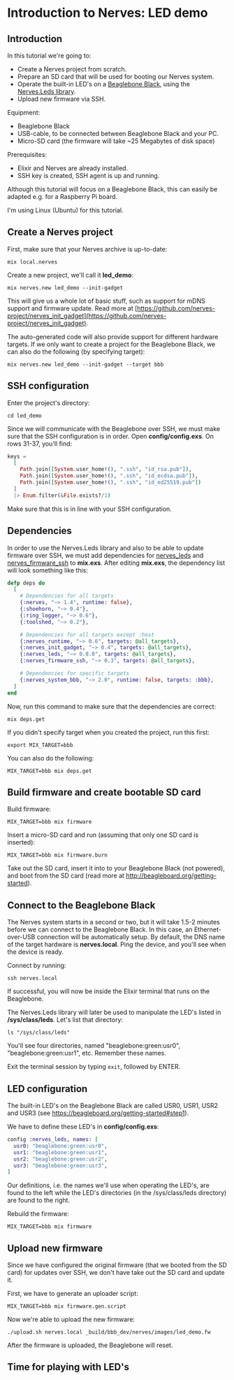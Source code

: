 # Introduction to Nerves: LED demo

## Introduction
In this tutorial we're going to:
* Create a Nerves project from scratch.
* Prepare an SD card that will be used for booting our Nerves system.
* Operate the built-in LED's on a [Beaglebone Black](https://beagleboard.org/black), using the [Nerves.Leds library](https://hexdocs.pm/nerves_leds/Nerves.Leds.html).
* Upload new firmware via SSH.

Equipment:
* Beaglebone Black
* USB-cable, to be connected between Beaglebone Black and your PC.
* Micro-SD card (the firmware will take ~25 Megabytes of disk space)

Prerequisites:
* Elixir and Nerves are already installed.
* SSH key is created, SSH agent is up and running.

Although this tutorial will focus on a Beaglebone Black, this can easily be adapted e.g. for a Raspberry Pi board.

I'm using Linux (Ubuntu) for this tutorial.

## Create a Nerves project
First, make sure that your Nerves archive is up-to-date:
```
mix local.nerves
```
Create a new project, we'll call it **led_demo**:
```
mix nerves.new led_demo --init-gadget
```
This will give us a whole lot of basic stuff, such as support for mDNS support and firmware update. Read more at [https://github.com/nerves-project/nerves_init_gadget](https://github.com/nerves-project/nerves_init_gadget).

The auto-generated code will also provide support for different hardware targets. If we only want to create a project for the Beaglebone Black, we can also do the following (by specifying target):
```
mix nerves.new led_demo --init-gadget --target bbb
```

## SSH configuration
Enter the project's directory:
```
cd led_demo
```
Since we will communicate with the Beaglebone over SSH, we must make sure that the SSH configuration is in order.
Open **config/config.exs**. On rows 31-37, you'll find:
```elixir
keys =
  [
    Path.join([System.user_home!(), ".ssh", "id_rsa.pub"]),
    Path.join([System.user_home!(), ".ssh", "id_ecdsa.pub"]),
    Path.join([System.user_home!(), ".ssh", "id_ed25519.pub"])
  ]
  |> Enum.filter(&File.exists?/1)

```
Make sure that this is in line with your SSH configuration.

## Dependencies
In order to use the Nerves.Leds library and also to be able to update firmware over SSH, we must add dependencies for [nerves_leds](https://github.com/nerves-project/nerves_leds) and [nerves_firmware_ssh](https://github.com/nerves-project/nerves_firmware_ssh) to **mix.exs**. After editing **mix.exs**, the dependency list will look something like this:
```elixir
defp deps do
  [
    # Dependencies for all targets
    {:nerves, "~> 1.4", runtime: false},
    {:shoehorn, "~> 0.4"},
    {:ring_logger, "~> 0.6"},
    {:toolshed, "~> 0.2"},

    # Dependencies for all targets except :host
    {:nerves_runtime, "~> 0.6", targets: @all_targets},
    {:nerves_init_gadget, "~> 0.4", targets: @all_targets},
    {:nerves_leds, "~> 0.8.0", targets: @all_targets},
    {:nerves_firmware_ssh, "~> 0.3", targets: @all_targets},

    # Dependencies for specific targets
    {:nerves_system_bbb, "~> 2.0", runtime: false, targets: :bbb},
  ]
end
```
Now, run this command to make sure that the dependencies are correct:
```
mix deps.get
```
If you didn't specify target when you created the project, run this first:
```
export MIX_TARGET=bbb
```
You can also do the following:
```
MIX_TARGET=bbb mix deps.get
```

## Build firmware and create bootable SD card
Build firmware:
```
MIX_TARGET=bbb mix firmware
```
Insert a micro-SD card and run (assuming that only one SD card is inserted):
```
MIX_TARGET=bbb mix firmware.burn
```
Take out the SD card, insert it into to your Beaglebone Black (not powered), and boot from the SD card (read more at http://beagleboard.org/getting-started).

## Connect to the Beaglebone Black
The Nerves system starts in a second or two, but it will take 1.5-2 minutes before we can connect to the Beaglebone Black. In this case, an Ethernet-over-USB connection will be automatically setup. By default, the DNS name of the target hardware is **nerves.local**. Ping the device, and you'll see when the device is ready.

Connect by running:
```
ssh nerves.local
```
If successful, you will now be inside the Elixir terminal that runs on the Beaglebone.

The Nerves.Leds library will later be used to manipulate the LED's listed in **/sys/class/leds**. Let's list that directory:
```
ls "/sys/class/leds"
```
You'll see four directories, named "beaglebone:green:usr0", "beaglebone:green:usr1", etc. Remember these names.

Exit the terminal session by typing ```exit```, followed by ENTER.

## LED configuration
The built-in LED's on the Beaglebone Black are called USR0, USR1, USR2 and USR3 (see https://beagleboard.org/getting-started#step1).

We have to define these LED's in **config/config.exs**:
```elixir
config :nerves_leds, names: [
  usr0: "beaglebone:green:usr0",
  usr1: "beaglebone:green:usr1",
  usr2: "beaglebone:green:usr2",
  usr3: "beaglebone:green:usr3",
]
```
Our definitions, i.e. the names we'll use when operating the LED's, are found to the left while the LED's directories (in the /sys/class/leds directory) are found to the right.

Rebuild the firmware:
```
MIX_TARGET=bbb mix firmware
```

## Upload new firmware
Since we have configured the original firmware (that we booted from the SD card) for updates over SSH, we don't have take out the SD card and update it.

First, we have to generate an uploader script:
```
MIX_TARGET=bbb mix firmware.gen.script
```
Now we're able to upload the new firmware:
```
./upload.sh nerves.local _build/bbb_dev/nerves/images/led_demo.fw
```
After the firmware is uploaded, the Beaglebone will reset.

## Time for playing with LED's
```
```

```
```

```
```

```
```

